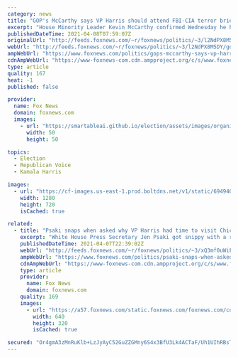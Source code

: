 ```yaml
---
category: news
title: "GOP's McCarthy says VP Harris should attend FBI-CIA terror briefing: 'I know she hasn't been to the border'"
excerpt: "House Minority Leader Kevin McCarthy confirmed Wednesday he has requested a classified briefing from the FBI and CIA over two Yemeni men on the FBI’s terror watch list who were allegedly caught crossing the U.S.-Mexico border two months apart this year.   "
publishedDateTime: 2021-04-08T07:59:07Z
originalUrl: "http://feeds.foxnews.com/~r/foxnews/politics/~3/l2NdPX8M5DY/gops-mccarthy-says-vp-harris-should-attend-fbi-cia-terror-briefing-i-know-she-hasnt-been-to-the-border"
webUrl: "http://feeds.foxnews.com/~r/foxnews/politics/~3/l2NdPX8M5DY/gops-mccarthy-says-vp-harris-should-attend-fbi-cia-terror-briefing-i-know-she-hasnt-been-to-the-border"
ampWebUrl: "https://www.foxnews.com/politics/gops-mccarthy-says-vp-harris-should-attend-fbi-cia-terror-briefing-i-know-she-hasnt-been-to-the-border.amp"
cdnAmpWebUrl: "https://www-foxnews-com.cdn.ampproject.org/c/s/www.foxnews.com/politics/gops-mccarthy-says-vp-harris-should-attend-fbi-cia-terror-briefing-i-know-she-hasnt-been-to-the-border.amp"
type: article
quality: 167
heat: -1
published: false

provider:
  name: Fox News
  domain: foxnews.com
  images:
    - url: "https://smartableai.github.io/election/assets/images/organizations/foxnews.com-50x50.jpg"
      width: 50
      height: 50

topics:
  - Election
  - Republican Voice
  - Kamala Harris

images:
  - url: "https://cf-images.us-east-1.prod.boltdns.net/v1/static/694940094001/25765ca5-95d1-44bd-828f-9e689aac6cea/b5b7fab8-d56e-482d-97e5-1316f522bb1c/1280x720/match/image.jpg"
    width: 1280
    height: 720
    isCached: true

related:
  - title: "Psaki snaps when asked why VP Harris had time to visit Chicago bakery but not border, 'she got a snack'"
    excerpt: "White House Press Secretary Jen Psaki got snippy with a reporter on Wednesday who questioned why Vice President Kamala Harris had time to visit a Chicago bakery amid the lingering border crisis she has been tasked to deal with."
    publishedDateTime: 2021-04-07T22:39:02Z
    webUrl: "http://feeds.foxnews.com/~r/foxnews/politics/~3/xQ3mf0uWiFE/psaki-snaps-when-asked-why-vp-harris-had-time-to-visit-chicago-bakery-but-not-border-she-got-a-snack"
    ampWebUrl: "https://www.foxnews.com/politics/psaki-snaps-when-asked-why-vp-harris-had-time-to-visit-chicago-bakery-but-not-border-she-got-a-snack.amp"
    cdnAmpWebUrl: "https://www-foxnews-com.cdn.ampproject.org/c/s/www.foxnews.com/politics/psaki-snaps-when-asked-why-vp-harris-had-time-to-visit-chicago-bakery-but-not-border-she-got-a-snack.amp"
    type: article
    provider:
      name: Fox News
      domain: foxnews.com
    quality: 169
    images:
      - url: "https://a57.foxnews.com/static.foxnews.com/foxnews.com/content/uploads/2021/04/640/320/943a11fb-AP21096752997903.jpg?ve=1&tl=1"
        width: 640
        height: 320
        isCached: true

secured: "Or4gmA3zMnRuKlb+LzJyAyC52GuZZGMny6S4x3BfU3Lk4ACTaF/Uh1UIhRBsT32J89VwnySgcOYdzrLRSMRUBbtD1h5SGmu7mLx0bzqtYNNfN8GZxApFTickyfpfDThToY9UjquIVQA3boO0EDipDbW8XF3StaYFS09fV70zWhpGNYOeSgk2x8CobqnqJuS6Oj7NPex012lhxqoIQvvvJ6BwtikZdBELZX+7UZf/6YX6Ysbio62o+TOnBdXolLdGAA5NWB/DT+ujUYVGY6B99L25uwkRY6s7ENNiw5pORO0wq4ttflelRwhhmgOw5vksnKq8f9tugzUcQB6dM5UkpSqyLsvWwe0Ht6pTddIK8Dc=;773VNwZjpvQay+Vq9/AEOQ=="
---
```


